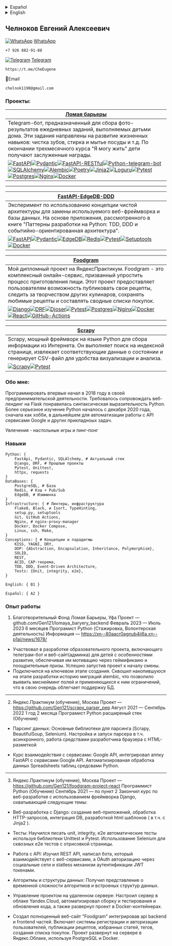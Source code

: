 <details>
  <summary>Español</summary>

## Chelnokov Eugeny
[WhatsApp](https://wa.me/qr/L5UWXBK4PVP5N1)  
```
+7 926 882-91-88
```

[Telegram](https://t.me/CheEugene)
```
https://t.me/CheEugene
```

:email: Correo electrónico
```
chelnok1190@gmail.com
```


### About Me:
Comencé a programar por primera vez en 2018 en mi emprendimiento. Se requería mantener un weblending en Flask me gustó la expresividad sintáctica de Python.
Estudio más serio de Python comenzó en diciembre de 2020, primero como un hobby, más tarde para automatizar el trabajo con los servicios de Google API y otras tareas aplicadas.

Aficiones - juegos de mesa y ping pong.

### Habilidades
```
Python: {
    FastApi, Pydantic, SQLAlchemy, ## Pila actual
    Django, DRF, ### Proyectos anteriores
    Pytest, Unittest,
    httpx, requests
}
Bases de datos: {
    PostgreSQL, # Base de datos
    Redis, # Caché + Pub/Sub
    EdgeDB, # Raisin
}
Infraestructura: { # Linters, Infraestructura
    Flake8, Black, e Isort, TypeHinting,
    setup.py, setuptools
    Git, GitHub Acciones,
    Nginx, # nginx-proxy-manager
    Docker, Docker Compose,
    Linux, ssh, Make,
}
Conceptos: { # Conceptos y paradigmas
    BESO, YAGNI, SECO,
    POO: { # Abstracción, Encapsulación, Herencia, Polimorfismo},
    SOLID,
    REST,
    ACID, Teorema CAP,
    TDD, DDD, Arquitectura dirigida por eventos,
    Pruebas: {Unidad, integridad, e2e},
}

English: { B1 }

Español: { A2 }
```

### Proyecto en curso
Un experimento para utilizar el concepto de arquitectura limpia para reemplazar el framework web y la base de datos en uso.
[FastAPI-EdgeDB-DDD](https://github.com/Gen121/Fastapi-EdgeDB-DDD)


### Experiencia laboral
1. Fundación benéfica Rompiendo Barreras, Ufa. 
Proyecto - github.com/Gen121/lomaya_baryery_backend
Febrero 2023 - Julio 2023 6 meses
Programador Python (Prácticas, Voluntariado)
Información - https://xn--80aacr0agnub4ii6a.xn--p1ai/news/1678/

- Participé en el desarrollo de un proyecto educativo que incluía un bot de telegram y un sitio web(admin) para niños con necesidades especiales, proporcionándoles motivación a través de la gamificación y premios de incentivo. Lanzamiento con éxito del proyecto a tiempo para el inicio del turno.
- Conectados en una fase clave de la creación. Aplastado el historial acumulado de migraciones del alambique durante la fase de desarrollo, lo que permite identificar los errores de denominación de los campos y las restricciones aplicadas a los mismos, lo que a su vez facilita el mantenimiento de la BD.
---

2. Yandex.Praktikum (formación), Moscú
Proyecto - https://github.com/Gen121/scrapy_parser_pep
Agosto 2021 - Septiembre 2022 1 año 2 meses
Programador Python Extended Stack (Formación)

- Análisis de datos: Bibliotecas básicas de análisis (Scrapy, BeautifulSoup, Selenium). Configuración y ejecución de un analizador sintáctico, incluido analizador asíncrono, trabajo con marcado HTML utilizando herramientas de desarrollador de navegador.

- Curso de interacción con los servicios: Google API, integrado FastAPI appku con los servicios de Google API. Procesamiento automatizado de datos de tablas de hojas de cálculo con herramientas de Python.
---

3. Yandex.Praktikum (formación), Moscú.
Proyecto - https://github.com/Gen121/foodgram-project-react
Programador Python (Formación)
Septiembre 2021 - al punto 2 Completado un curso sobre desarrollo web utilizando Django framework, que abarca los siguientes temas:

- Desarrollo web con Django: creación de aplicaciones web, manejo de peticiones HTTP, integración DB, desarrollo de plantillas html ( incluyendo c Jinja2).

- Pruebas: Aprender a escribir pruebas automatizadas unitarias, de integridad y e2e utilizando las librerías Unittest y Pytest. Uso de Selenium para pruebas e2e de extremo a extremo con renderizado de páginas.

- Trabajo con APIs: Aprendí REST API, escribí un bot que interactúa con servicios web, y autorización OAuth a través de redes sociales y mecanismo de autenticación sin estado JWT tokens.

- Algoritmos y estructuras de datos: Comprensión de la complejidad temporal de los algoritmos y las estructuras de datos integradas.

- Gestión de proyectos en un servidor remoto: Configuración de un servidor en Yandex.Cloud, construcción y pruebas automatizadas y actualizaciones de código, y despliegue del proyecto en contenedores Docker.

- Creación de un sitio web completo "Foodgram" integrando partes de backend y frontend api. Incluye sistemas de registro y autorización de usuarios, publicación de recetas, artículos favoritos, etiquetas, creación de listas de la compra. El proyecto está desplegado en un servidor en Yandex.Cloud usando PostgreSQL y Docker.

</details>




<details>
  <summary>English</summary>

## Chelnokov Evgeny Alekseevich
[WhatsApp](https://wa.me/qr/L5UWXBK4PVP5N1)  
```
+7 926 882-91-88
```

[Telegram](https://t.me/CheEugene)
```
https://t.me/CheEugene
```

:email:Email
```
chelnok1190@gmail.com
```


### About Me:
Started programming for the first time in 2018 in my entrepreneurial endeavors. Was required to maintain a weblending in Flask liked the syntactic expressiveness of Python.
More serious study of Python began in December 2020, first as a hobby, later to automate work with Google API services and other applied tasks.

Hobbies - board games and ping pong.

### Skills
```
Python: {
    FastApi, Pydantic, SQLAlchemy, # Actual stack
    Django, DRF, ### Past projects
    Pytest, Unittest,
    httpx, requests
}
DataBases: {
    PostgreSQL, # Database
    Redis, # Cache + Pub/Sub
    EdgeDB, # Raisin
}
Infrastructure: { # Linters, Infrastructure
    Flake8, Black, and Isort, TypeHinting,
    setup.py, setuptools
    Git, GitHub Actions,
    Nginx, # nginx-proxy-manager
    Docker, Docker Compose,
    Linux, ssh, Make,
}
Conceptions: { # Concepts and paradigms
    KISS, YAGNI, DRY,
    OOP: { # Abstraction, Encapsulation, Inheritance, Polymorphism},
    SOLID,
    REST,
    ACID, CAP Theorem,
    TDD, DDD, Event-Driven Architecture,
    Tests: {Unit, integrity, e2e},
}

English: { B1 }

Español: { A2 }
```

### Project in progress
An experiment to use the concept of clean architecture to replace the web framework and database in use.
[FastAPI-EdgeDB-DDD](https://github.com/Gen121/Fastapi-EdgeDB-DDD)


### Work Experience
1. Charitable Foundation Breaking Barriers, Ufa. 
Project - github.com/Gen121/lomaya_baryery_backend
February 2023 - July 2023 6 months
Python Programmer (Internship, Volunteering)
Information - https://xn--80aacr0agnub4ii6a.xn--p1ai/news/1678/

- Participated in the development of an educational project including a telegram bot and website(admin) for children with developmental disabilities, providing them with motivation through gamification and incentive prizes. Successfully launched the project in time for the start of the shift.
- Connected at a key stage of creation. Squashed the accumulated history of alembic migrations during the development phase, allowing for the identification of misnaming of fields and the constraints applied to them, which in turn facilitates database maintenance.
---

2. Yandex.Praktikum (training), Moscow
Project - https://github.com/Gen121/scrapy_parser_pep
August 2021 - September 2022 1 year 2 months
Python Extended Stack Programmer (Training)

- Data parsing: Basic parsing libraries (Scrapy, BeautifulSoup, Selenium). Setting up and running a parser, including asynchronous parser, working with HTML markup using browser developer tools

- Interaction with services: Google API, integrated FastAPI appku with Google API services. Automated processing of Spreadsheets table data with Python tools.
---

3. Yandex.Praktikum (training), Moscow.
Project - https://github.com/Gen121/foodgram-project-react
Python Programmer (Training)
September 2021 - to point 2 Completed a course on web development using Django framework, covering the following topics:

- Web development with Django: creating web applications, handling HTTP requests, DB integration, html template development ( including c Jinja2 ).

- Tests: Learned to write unit, integrity, e2e automated tests using Unittest and Pytest libraries. Using Selenium for end-to-end e2e tests with page rendering.

- Working with APIs: Learned REST API, wrote a bot that interacts with web services, and OAuth authorization through social networks and statless authentication mechanism JWT tokens.

- Algorithms and Data Structures: Gained an understanding of the time complexity of algorithms and embedded data structures.

- Project management on a remote server: Configured a server in Yandex.Cloud, automated building and testing and code updates, and deployed the project in Docker containers.

- Created a full-fledged website "Foodgram" integrating api backend and frontend parts. Includes user registration and authorization systems, publication of recipes, favorite articles, tags, creation of shopping list. The project is deployed on a server in Yandex.Cloud using PostgreSQL and Docker.

</details>





## Челноков Евгений Алексеевич
[![WhatsApp][WhatsApp-badge]][WhatsApp-url] [WhatsApp](https://wa.me/qr/L5UWXBK4PVP5N1)
```
+7 926 882-91-88
```

[![Telegram][Telegram-badge]][Telegram-url] [Telegram](https://t.me/CheEugene)
```
https://t.me/CheEugene
```

:email:Email
```
chelnok1190@gmail.com
```
### Проекты: <!-- [![][-badge]][-url] -->

| [Ломая барьеры](https://github.com/Gen121/lomaya_baryery_backend/edit/develop/README.md) |
|-------------|
| Telegram-бот, предназначенный для сбора фото-результатов ежедневных заданий, выполняемых детьми дома. Эти задания направлены на развитие жизненных навыков: чистка зубов, стирка и мытье посуды и т.д. По окончании трехмесячного курса "Я могу жить" дети получают заслуженные награды.
 [![FastAPI][FastAPI-badge]][FastAPI-url][![Pydantic][Pydantic-badge]][Pydantic-url][![FastAPI-RESTful][FastAPI-RESTful-badge]][FastAPI-RESTful-url][![Python-telegram-bot][Python-telegram-bot-badge]][Python-telegram-bot-url][![SQLAlchemy][SQLAlchemy-badge]][SQLAlchemy-url][![Alembic][Alembic-badge]][Alembic-url][![Poetry][Poetry-badge]][Poetry-url][![Jinja2][Jinja2-badge]][Jinja2-url][![Loguru][Loguru-badge]][Loguru-url][![Pytest][Pytest-badge]][Pytest-url][![Postgres][Postgres-badge]][Postgres-url][![Nginx][Nginx-badge]][Nginx-url][![Docker][Docker-badge]][Docker-url]|
---

| [FastAPI-EdgeDB-DDD](https://github.com/Gen121/Fastapi-EdgeDB-DDD) |
|-------------|
| Эксперимент по использованию концепции чистой архитектуры для замены используемого веб-фреймворка и базы данных. На основе приложения, рассмотренного в книге "Паттерны разработки на Python: TDD, DDD и событийно-ориентированная архитектура".
[![FastAPI][FastAPI-badge]][FastAPI-url][![Pydantic][Pydantic-badge]][Pydantic-url][![EdgeDB][EdgeDB-badge]][EdgeDB-url][![Redis][Redis-badge]][Redis-url][![Pytest][Pytest-badge]][Pytest-url][![Setuptools][Setuptools-badge]][Setuptools-url][![Docker][Docker-badge]][Docker-url]|


| [Foodgram](https://github.com/Gen121/foodgram-project-react) |
|-------------|
| Мой дипломный проект на ЯндексПрактикум. Foodgram - это комплексный онлайн-сервис, призванный упростить процесс приготовления пищи. Этот проект предоставляет пользователям возможность публиковать свои рецепты, следить за творчеством других кулинаров, сохранять любимые рецепты и составлять сводные списки покупок.
[![Django][Django-badge]][Django-url][![DRF][DRF-badge]][DRF-url][![Djoser][Djoser-badge]][Djoser-url][![Pytest][Pytest-badge]][Pytest-url][![Postgres][Postgres-badge]][Postgres-url][![Nginx][Nginx-badge]][Nginx-url][![Docker][Docker-badge]][Docker-url][![React][React-badge]][React-url][![GitHub-Actions][GitHub-Actions-badge]][GitHub-Actions-url]|

| [Scrapy](https://github.com/Gen121/scrapy_parser_pep) |
|-------------|
| Scrapy, мощный фреймворк на языке Python для сбора информации из Интернета. Он выполняет поиск на индексной странице, извлекает соответствующие данные о состоянии и генерирует CSV-файл для удобства визуализации и анализа.
[![Scrapy][Scrapy-badge]][Scrapy-url][![Pytest][Pytest-badge]][Pytest-url]|


### Обо мне:
Программировать впервые начал в 2018 году в своей предпринимательской деятельности. Требовалось сопровождать веб-лендинг на Flask понравилась синтаксическая выразительность Python.
Более серьезное изучение Python началось с декабря 2020 года, сначала как хобби, в дальнейшем для автоматизации работы с API сервисами Google и других прикладноых задач.

Увлечения - настольные игры и пинг-понг

### Навыки
```
Python: {
    FastApi, Pydantic, SQLAlchemy, # Актуальный стек
    Django, DRF, # Прошлые проекты
    Pytest, Unittest,
    httpx, requests
}
DataBases: {
    PostgreSQL, # База
    Redis, # Кэш + Pub/Sub
    EdgeDB, # Изюминка
}
Infrastructure: { # Линтеры, инфраструктура
    Flake8, Black, и Isort, TypeHinting,
    setup.py, setuptools
    Git, GitHub Actions,
    Nginx, # nginx-proxy-manager
    Docker, Docker Compose,
    Linux, ssh, Make,
}
Conceptions: { # Концепции и парадигмы
    KISS, YAGNI, DRY,
    OOP: {Abstraction, Encapsulation, Inheritance, Polymorphism},
    SOLID,
    REST,
    ACID, CAP-теорема,
    TDD, DDD, Event-Driven Architecture,
    Tests: {Unit, integrity, e2e},
}

English: { B1 }

Español: { A2 }
```



### Опыт работы
1. Благотворительный Фонд Ломая Барьеры, Уфа 
Проект — github.com/Gen121/lomaya_baryery_backend
Февраль 2023 — Июль 2023 6 месяцев
Програмист Python (Стажировка, Волонтерская деятельность)
Информация — https://xn--80aacr0agnub4ii6a.xn--p1ai/news/1678/

- Участвовал в разработке образовательного проекта, включающего телеграм-бот и веб-сайт(админка) для детей с особенностями развития, обеспечивая им мотивацию через геймификаию и поощрительные призы. Успешно запустив проект к началу смены.
- Подключился на ключевом этапе создания. Сквошил накопившуюся на этапе разработки историю миграций alembic, что позволило выявить миснейминг полей и применяющихся к ним ограничений, что в свою очередь облегчает поддержку БД.
---

2. Яндекс.Практикум (обучение), Москва
Проект — https://github.com/Gen121/scrapy_parser_pep
Август 2021 — Сентябрь 2022 1 год 2 месяца
Програмист Python расширеный стек (Обучение)

- Парсинг данных: Основные библиотеки для парсинга (Scrapy, BeautifulSoup, Selenium). Настройка и запуск парсера в т.ч. асинхронного, работа средствами разработчика браузера с HTML-разметкой

- Курс взаимодействия с сервисами: Google API, интегрировал аппку FastAPI с сервисами Google API. Автоматизированая обработка данных Spreadsheets таблиц средсвами Python.
---

3. Яндекс.Практикум (обучение), Москва
Проект — https://github.com/Gen121/foodgram-project-react
Программист Python (Обучение)
Сентябрь 2021 — по пункт 2 Закончил курс по веб-разработке с использованием фреймворка Django, охватывающий следующие темы:

- Веб-разработка с Django: создание веб-приложений, обработка HTTP-запросов, интеграция DB, разработкой html шаблонов ( в т.ч. c Jinja2 ).

- Тесты: Научился писать unit, integrity, e2e автоматические тесты используя библиотеки Unittest и Pytest. Использование Selenium для сквозных e2e тестов с отрисовкой страницы.

- Работа с API: Изучил REST API, написал бота, который взаимодействует с веб-сервисами, а OAuth авторизацию через социальные сети и statless механизм аутентификации JWT токенами.

- Алгоритмы и структуры данных: Получил представление о временной сложности алгоритмов и встроеных структур данных.

- Управление проектом на удаленном сервере: Настроил сервер в облаке Yandex.Cloud, автоматизировал сборку и тестирования и обновления кода, а также развернул проект в Docker-контейнерах.

- Создал полноценный веб-сайт "Foodgram" интегрировав api backend и frontend частей. Включает системы регистрации и авторизации пользователей, публикации рецептов, избранных статей, тегов, создания списка покупок. Проект развернут на сервере в Яндекс.Облаке, используя PostgreSQL и Docker.

<!-- MARKDOWN LINKS & BADGES  [![][-badge]][-url]   -->

[FastAPI-url]: https://fastapi.tiangolo.com/
[FastAPI-badge]: https://img.shields.io/badge/FastAPI-005571?style=for-the-badge&logo=fastapi

[Django-url]: https://www.django-rest-framework.org/
[Django-badge]: https://img.shields.io/badge/django-0c4b33?style=for-the-badge&logo=django&logoColor=ffffff

[DRF-url]: https://www.djangoproject.com/
[DRF-badge]: https://img.shields.io/badge/Django%20REST%20framework-2c2c2c?style=for-the-badge&logo=django&logoColor=900202

[Djoser-url]: https://github.com/sunscrapers/djoser
[Djoser-badge]: https://img.shields.io/badge/Djoser-2c2c2c?style=for-the-badge&logo=django&logoColor=900202

[Python-telegram-bot-url]: https://github.com/python-telegram-bot/python-telegram-bot
[Python-telegram-bot-badge]: https://img.shields.io/badge/python--telegram--bot-2CA5E0?style=for-the-badge&logo=python

[Postgres-url]: https://www.postgresql.org/
[Postgres-badge]: https://img.shields.io/badge/postgres-%23316192.svg?style=for-the-badge&logo=postgresql&logoColor=white

[Nginx-url]: https://nginx.org
[Nginx-badge]: https://img.shields.io/badge/nginx-%23009639.svg?style=for-the-badge&logo=nginx&logoColor=white

[Redis-url]: https://redis.com/
[Redis-badge]: https://img.shields.io/badge/redis-%23DD0031.svg?style=for-the-badge&logo=redis&logoColor=white

[SQLAlchemy-url]: https://sqlalchemy.org/
[SQLAlchemy-badge]: https://img.shields.io/badge/sqlalchemy-778877?style=for-the-badge&logo=python&logoColor=d71f00

[Alembic-url]: https://sqlalchemy.org/
[Alembic-badge]: https://img.shields.io/badge/alembic-778877?style=for-the-badge&logo=python&logoColor=d71f00

[WhatsApp-url]: https://wa.me/qr/L5UWXBK4PVP5N1
[WhatsApp-badge]: https://img.shields.io/badge/WhatsApp-25D366?style=for-the-badge&logo=whatsapp&logoColor=white

[Telegram-url]: https://https://t.me/CheEugene
[Telegram-badge]: https://img.shields.io/badge/Telegram-2CA5E0?style=for-the-badge&logo=telegram&logoColor=white

[Docker-url]: https://www.docker.com/
[Docker-badge]: https://img.shields.io/badge/docker-%230db7ed.svg?style=for-the-badge&logo=docker&logoColor=white

[GitHub-Actions-url]: https://github.com/features/actions
[GitHub-Actions-badge]: https://img.shields.io/badge/github%20actions-%232671E5.svg?style=for-the-badge&logo=githubactions&logoColor=white

[Poetry-url]: https://python-poetry.org/
[Poetry-badge]: https://img.shields.io/badge/Poetry-5a7db3?style=for-the-badge&logo=python&logoColor=00c9f6

[FastAPI-RESTful-url]: https://fastapi-restful.netlify.app/
[FastAPI-RESTful-badge]: https://img.shields.io/badge/FastAPI%20RESTful-4cae4f?style=for-the-badge&logo=fastapi&logoColor=white

[Jinja2-url]: https://pypi.org/project/Jinja2/
[Jinja2-badge]: https://img.shields.io/badge/Jinja2-373737?style=for-the-badge&logo=python&logoColor=a81b1b

[Loguru-url]: https://github.com/Delgan/loguru
[Loguru-badge]: https://img.shields.io/badge/Loguru-333333?style=for-the-badge&logo=python&logoColor=f99e2b

[EdgeDB-url]: https://www.edgedb.com/
[EdgeDB-badge]: https://img.shields.io/badge/EdgeDB-0CCB93?style=for-the-badge

[Pydantic-url]: https://docs.pydantic.dev/latest/
[Pydantic-badge]: https://img.shields.io/badge/pydantic-e92063?style=for-the-badge&logo=python&logoColor=ffffff


[Pytest-url]: https://docs.pytest.org/en/7.4.x/
[Pytest-badge]: https://img.shields.io/badge/pytest-696969?style=for-the-badge&logo=python&logoColor=6fc8ee

[Setuptools-url]: https://github.com/pypa/setuptools
[Setuptools-badge]: https://img.shields.io/badge/setuptools-6a6a6a?style=for-the-badge&logo=python&logoColor=ffe244

[React-url]: https://react.dev/
[React-badge]: https://img.shields.io/badge/react-%2320232a.svg?style=for-the-badge&logo=react&logoColor=%2361DAFB

[Scrapy-url]: https://scrapy.org/
[Scrapy-badge]: https://img.shields.io/badge/Scrapy-60a839?style=for-the-badge&logo=python&logoColor=d1d2d3
